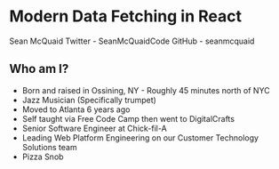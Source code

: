# Modern Data Fetching in React

Sean McQuaid
Twitter - SeanMcQuaidCode
GitHub - seanmcquaid

## Who am I?

- Born and raised in Ossining, NY - Roughly 45 minutes north of NYC
- Jazz Musician (Specifically trumpet)
- Moved to Atlanta 6 years ago
- Self taught via Free Code Camp then went to DigitalCrafts
- Senior Software Engineer at Chick-fil-A
- Leading Web Platform Engineering on our Customer Technology Solutions team
- Pizza Snob
